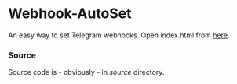 # Webhook-AutoSet

An easy way to set Telegram webhooks. Open index.html from [here](https://sys-001.github.io/Webhook-AutoSet/).

### Source

Source code is - obviously - in *source* directory.
